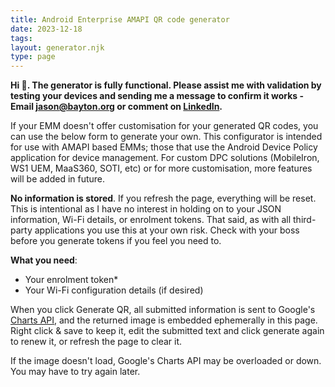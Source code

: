 ```yaml
---
title: Android Enterprise AMAPI QR code generator 
date: 2023-12-18
tags:
layout: generator.njk
type: page
---
```


<div class="callout">

**Hi 👋. The generator is fully functional. Please assist me with validation by testing your devices and sending me a message to confirm it works - Email jason@bayton.org or comment on [LinkedIn](https://www.linkedin.com/posts/jasonbayton_home-jason-bayton-activity-7183765770508619776-0Rau?utm_source=share&utm_medium=member_desktop).**

</div>

If your EMM doesn't offer customisation for your generated QR codes, you can use the below form to generate your own. This configurator is intended for use with AMAPI based EMMs; those that use the Android Device Policy application for device management. For custom DPC solutions (MobileIron, WS1 UEM, MaaS360, SOTI, etc) or for more customisation, more features will be added in future.

**No information is stored**. If you refresh the page, everything will be reset. This is intentional as I have no interest in holding on to your JSON information, Wi-Fi details, or enrolment tokens. That said, as with all third-party applications you use this at your own risk. Check with your boss before you generate tokens if you feel you need to.

**What you need**:

- Your enrolment token*
- Your Wi-Fi configuration details (if desired)

When you click Generate QR, all submitted information is sent to Google's [Charts API](https://developers.google.com/chart/infographics/docs/qr_codes), and the returned image is embedded ephemerally in this page. Right click & save to keep it, edit the submitted text and click generate again to renew it, or refresh the page to clear it.

If the image doesn't load, Google's Charts API may be overloaded or down. You may have to try again later.
